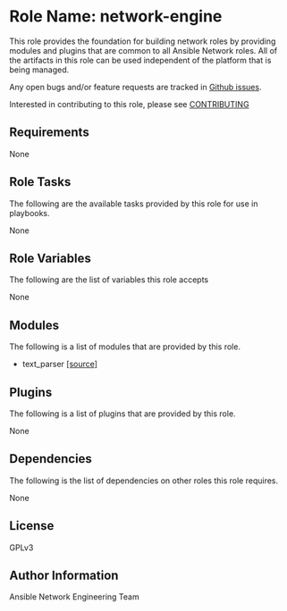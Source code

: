 # Role Name: network-engine
This role provides the foundation for building network roles by providing 
modules and plugins that are common to all Ansible Network roles.  All of
the artifacts in this role can be used independent of the platform that is 
being managed.

Any open bugs and/or feature requests are tracked in [Github issues](../../issues).

Interested in contributing to this role, please see [CONTRIBUTING](CONTRIBUTING.md)

## Requirements
None

## Role Tasks
The following are the available tasks provided by this role for use in
playbooks.

None

## Role Variables
The following are the list of variables this role accepts

None

## Modules
The following is a list of modules that are provided by this role.

* text_parser [[source]](library/text_parser.py)

## Plugins
The following is a list of plugins that are provided by this role.

None

## Dependencies
The following is the list of dependencies on other roles this role requires.

None

## License
GPLv3

## Author Information
Ansible Network Engineering Team
